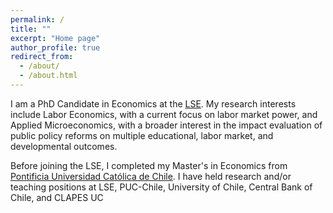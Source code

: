 ```yaml
---
permalink: /
title: ""
excerpt: "Home page"
author_profile: true
redirect_from: 
  - /about/
  - /about.html
---
```


I am a PhD Candidate in Economics at the [LSE](https://www.lse.ac.uk/economics). My research interests include Labor Economics, with a current focus on labor market power, and Applied Microeconomics, with a broader interest in the impact evaluation of public policy reforms on multiple educational, labor market, and developmental outcomes.

Before joining the LSE, I completed my Master's in Economics from [Pontificia Universidad Católica de Chile](https://economia.uc.cl). I have held research and/or teaching positions at LSE, PUC-Chile, University of Chile, Central Bank of Chile, and CLAPES UC